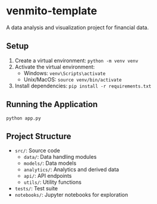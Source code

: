 # venmito-template

A data analysis and visualization project for financial data.

## Setup

1. Create a virtual environment: `python -m venv venv`
2. Activate the virtual environment:
   - Windows: `venv\Scripts\activate`
   - Unix/MacOS: `source venv/bin/activate`
3. Install dependencies: `pip install -r requirements.txt`

## Running the Application

```
python app.py
```

## Project Structure

- `src/`: Source code
  - `data/`: Data handling modules
  - `models/`: Data models
  - `analytics/`: Analytics and derived data
  - `api/`: API endpoints
  - `utils/`: Utility functions
- `tests/`: Test suite
- `notebooks/`: Jupyter notebooks for exploration
